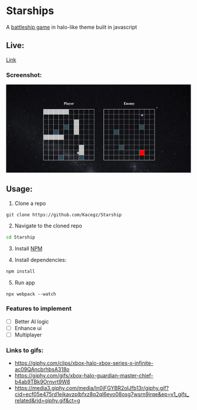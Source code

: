# Starships
A [battleship game](https://en.wikipedia.org/wiki/Battleship) in halo-like theme built in javascript
## Live:
[Link](https://github.com/Kacegz/Starship)
### Screenshot:
![Screenshot](./starship.png?raw=true)
## Usage:
1. Clone a repo
```
git clone https://github.com/Kacegz/Starship
```
2. Navigate to the cloned repo
```sh
cd Starship
```
3. Install [NPM](https://www.npmjs.com/)

4. Install dependencies:
```sh
npm install
```
5. Run app
```
npx webpack --watch
```
### Features to implement
- [ ] Better AI logic
- [ ] Enhance ui
- [ ] Multiplayer
### Links to gifs:
- https://giphy.com/clips/xbox-halo-xbox-series-x-infinite-ac09QAncbrhbsA318o
- https://giphy.com/gifs/xbox-halo-guardian-master-chief-b4ab9TBk9Ornvrt9W8
- https://media3.giphy.com/media/In0jFGYBR2oIJfb13r/giphy.gif?cid=ecf05e475rd1ejkavzplbfxz8q2ql6eyo08osg7wsrn9irqe&ep=v1_gifs_related&rid=giphy.gif&ct=g
